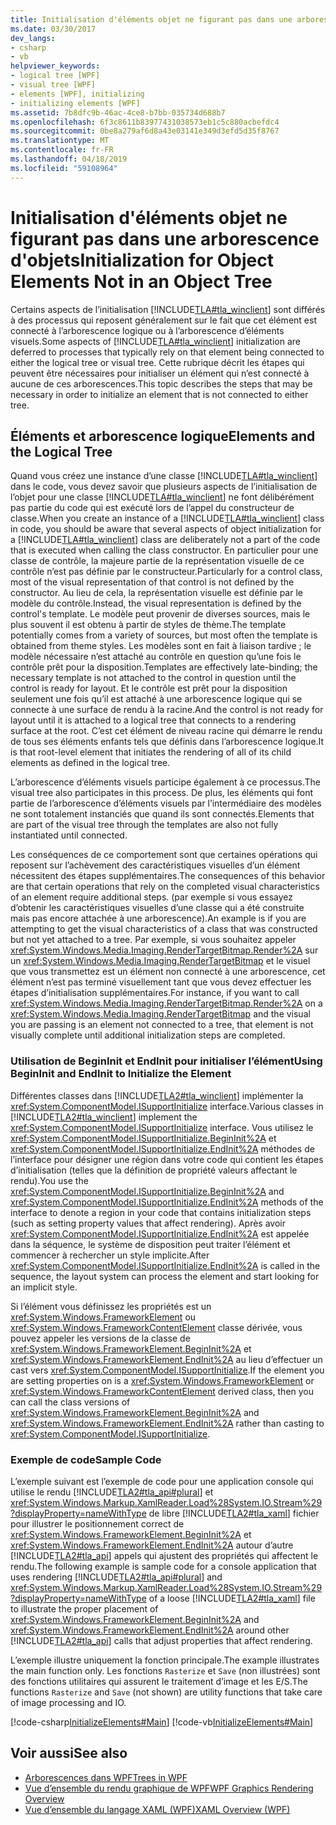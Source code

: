 ```yaml
---
title: Initialisation d'éléments objet ne figurant pas dans une arborescence d'objets
ms.date: 03/30/2017
dev_langs:
- csharp
- vb
helpviewer_keywords:
- logical tree [WPF]
- visual tree [WPF]
- elements [WPF], initializing
- initializing elements [WPF]
ms.assetid: 7b8dfc9b-46ac-4ce8-b7bb-035734d688b7
ms.openlocfilehash: 6f3c8611b83977431038573eb1c5c880acbefdc4
ms.sourcegitcommit: 0be8a279af6d8a43e03141e349d3efd5d35f8767
ms.translationtype: MT
ms.contentlocale: fr-FR
ms.lasthandoff: 04/18/2019
ms.locfileid: "59108964"
---
```

# <a name="initialization-for-object-elements-not-in-an-object-tree"></a><span data-ttu-id="fb620-102">Initialisation d'éléments objet ne figurant pas dans une arborescence d'objets</span><span class="sxs-lookup"><span data-stu-id="fb620-102">Initialization for Object Elements Not in an Object Tree</span></span>
<span data-ttu-id="fb620-103">Certains aspects de l’initialisation [!INCLUDE[TLA#tla_winclient](../../../../includes/tlasharptla-winclient-md.md)] sont différés à des processus qui reposent généralement sur le fait que cet élément est connecté à l’arborescence logique ou à l’arborescence d’éléments visuels.</span><span class="sxs-lookup"><span data-stu-id="fb620-103">Some aspects of [!INCLUDE[TLA#tla_winclient](../../../../includes/tlasharptla-winclient-md.md)] initialization are deferred to processes that typically rely on that element being connected to either the logical tree or visual tree.</span></span> <span data-ttu-id="fb620-104">Cette rubrique décrit les étapes qui peuvent être nécessaires pour initialiser un élément qui n’est connecté à aucune de ces arborescences.</span><span class="sxs-lookup"><span data-stu-id="fb620-104">This topic describes the steps that may be necessary in order to initialize an element that is not connected to either tree.</span></span>  

## <a name="elements-and-the-logical-tree"></a><span data-ttu-id="fb620-105">Éléments et arborescence logique</span><span class="sxs-lookup"><span data-stu-id="fb620-105">Elements and the Logical Tree</span></span>  
 <span data-ttu-id="fb620-106">Quand vous créez une instance d’une classe [!INCLUDE[TLA#tla_winclient](../../../../includes/tlasharptla-winclient-md.md)] dans le code, vous devez savoir que plusieurs aspects de l’initialisation de l’objet pour une classe [!INCLUDE[TLA#tla_winclient](../../../../includes/tlasharptla-winclient-md.md)] ne font délibérément pas partie du code qui est exécuté lors de l’appel du constructeur de classe.</span><span class="sxs-lookup"><span data-stu-id="fb620-106">When you create an instance of a [!INCLUDE[TLA#tla_winclient](../../../../includes/tlasharptla-winclient-md.md)] class in code, you should be aware that several aspects of object initialization for a [!INCLUDE[TLA#tla_winclient](../../../../includes/tlasharptla-winclient-md.md)] class are deliberately not a part of the code that is executed when calling the class constructor.</span></span> <span data-ttu-id="fb620-107">En particulier pour une classe de contrôle, la majeure partie de la représentation visuelle de ce contrôle n’est pas définie par le constructeur.</span><span class="sxs-lookup"><span data-stu-id="fb620-107">Particularly for a control class, most of the visual representation of that control is not defined by the constructor.</span></span> <span data-ttu-id="fb620-108">Au lieu de cela, la représentation visuelle est définie par le modèle du contrôle.</span><span class="sxs-lookup"><span data-stu-id="fb620-108">Instead, the visual representation is defined by the control's template.</span></span> <span data-ttu-id="fb620-109">Le modèle peut provenir de diverses sources, mais le plus souvent il est obtenu à partir de styles de thème.</span><span class="sxs-lookup"><span data-stu-id="fb620-109">The template potentially comes from a variety of sources, but most often the template is obtained from theme styles.</span></span> <span data-ttu-id="fb620-110">Les modèles sont en fait à liaison tardive ; le modèle nécessaire n’est attaché au contrôle en question qu’une fois le contrôle prêt pour la disposition.</span><span class="sxs-lookup"><span data-stu-id="fb620-110">Templates are effectively late-binding; the necessary template is not attached to the control in question until the control is ready for layout.</span></span> <span data-ttu-id="fb620-111">Et le contrôle est prêt pour la disposition seulement une fois qu’il est attaché à une arborescence logique qui se connecte à une surface de rendu à la racine.</span><span class="sxs-lookup"><span data-stu-id="fb620-111">And the control is not ready for layout until it is attached to a logical tree that connects to a rendering surface at the root.</span></span> <span data-ttu-id="fb620-112">C’est cet élément de niveau racine qui démarre le rendu de tous ses éléments enfants tels que définis dans l’arborescence logique.</span><span class="sxs-lookup"><span data-stu-id="fb620-112">It is that root-level element that initiates the rendering of all of its child elements as defined in the logical tree.</span></span>  
  
 <span data-ttu-id="fb620-113">L’arborescence d’éléments visuels participe également à ce processus.</span><span class="sxs-lookup"><span data-stu-id="fb620-113">The visual tree also participates in this process.</span></span> <span data-ttu-id="fb620-114">De plus, les éléments qui font partie de l’arborescence d’éléments visuels par l’intermédiaire des modèles ne sont totalement instanciés que quand ils sont connectés.</span><span class="sxs-lookup"><span data-stu-id="fb620-114">Elements that are part of the visual tree through the templates are also not fully instantiated until connected.</span></span>  
  
 <span data-ttu-id="fb620-115">Les conséquences de ce comportement sont que certaines opérations qui reposent sur l’achèvement des caractéristiques visuelles d’un élément nécessitent des étapes supplémentaires.</span><span class="sxs-lookup"><span data-stu-id="fb620-115">The consequences of this behavior are that certain operations that rely on the completed visual characteristics of an element require additional steps.</span></span> <span data-ttu-id="fb620-116">(par exemple si vous essayez d’obtenir les caractéristiques visuelles d’une classe qui a été construite mais pas encore attachée à une arborescence).</span><span class="sxs-lookup"><span data-stu-id="fb620-116">An example is if you are attempting to get the visual characteristics of a class that was constructed but not yet attached to a tree.</span></span> <span data-ttu-id="fb620-117">Par exemple, si vous souhaitez appeler <xref:System.Windows.Media.Imaging.RenderTargetBitmap.Render%2A> sur un <xref:System.Windows.Media.Imaging.RenderTargetBitmap> et le visuel que vous transmettez est un élément non connecté à une arborescence, cet élément n’est pas terminé visuellement tant que vous devez effectuer les étapes d’initialisation supplémentaires.</span><span class="sxs-lookup"><span data-stu-id="fb620-117">For instance, if you want to call <xref:System.Windows.Media.Imaging.RenderTargetBitmap.Render%2A> on a <xref:System.Windows.Media.Imaging.RenderTargetBitmap> and the visual you are passing is an element not connected to a tree, that element is not visually complete until additional initialization steps are completed.</span></span>  
  
### <a name="using-begininit-and-endinit-to-initialize-the-element"></a><span data-ttu-id="fb620-118">Utilisation de BeginInit et EndInit pour initialiser l’élément</span><span class="sxs-lookup"><span data-stu-id="fb620-118">Using BeginInit and EndInit to Initialize the Element</span></span>  
 <span data-ttu-id="fb620-119">Différentes classes dans [!INCLUDE[TLA2#tla_winclient](../../../../includes/tla2sharptla-winclient-md.md)] implémenter la <xref:System.ComponentModel.ISupportInitialize> interface.</span><span class="sxs-lookup"><span data-stu-id="fb620-119">Various classes in [!INCLUDE[TLA2#tla_winclient](../../../../includes/tla2sharptla-winclient-md.md)] implement the <xref:System.ComponentModel.ISupportInitialize> interface.</span></span> <span data-ttu-id="fb620-120">Vous utilisez le <xref:System.ComponentModel.ISupportInitialize.BeginInit%2A> et <xref:System.ComponentModel.ISupportInitialize.EndInit%2A> méthodes de l’interface pour désigner une région dans votre code qui contient les étapes d’initialisation (telles que la définition de propriété valeurs affectant le rendu).</span><span class="sxs-lookup"><span data-stu-id="fb620-120">You use the <xref:System.ComponentModel.ISupportInitialize.BeginInit%2A> and <xref:System.ComponentModel.ISupportInitialize.EndInit%2A> methods of the interface to denote a region in your code that contains initialization steps (such as setting property values that affect rendering).</span></span> <span data-ttu-id="fb620-121">Après avoir <xref:System.ComponentModel.ISupportInitialize.EndInit%2A> est appelée dans la séquence, le système de disposition peut traiter l’élément et commencer à rechercher un style implicite.</span><span class="sxs-lookup"><span data-stu-id="fb620-121">After <xref:System.ComponentModel.ISupportInitialize.EndInit%2A> is called in the sequence, the layout system can process the element and start looking for an implicit style.</span></span>  
  
 <span data-ttu-id="fb620-122">Si l’élément vous définissez les propriétés est un <xref:System.Windows.FrameworkElement> ou <xref:System.Windows.FrameworkContentElement> classe dérivée, vous pouvez appeler les versions de la classe de <xref:System.Windows.FrameworkElement.BeginInit%2A> et <xref:System.Windows.FrameworkElement.EndInit%2A> au lieu d’effectuer un cast vers <xref:System.ComponentModel.ISupportInitialize>.</span><span class="sxs-lookup"><span data-stu-id="fb620-122">If the element you are setting properties on is a <xref:System.Windows.FrameworkElement> or <xref:System.Windows.FrameworkContentElement> derived class, then you can call the class versions of <xref:System.Windows.FrameworkElement.BeginInit%2A> and <xref:System.Windows.FrameworkElement.EndInit%2A> rather than casting to <xref:System.ComponentModel.ISupportInitialize>.</span></span>  
  
### <a name="sample-code"></a><span data-ttu-id="fb620-123">Exemple de code</span><span class="sxs-lookup"><span data-stu-id="fb620-123">Sample Code</span></span>  
 <span data-ttu-id="fb620-124">L’exemple suivant est l’exemple de code pour une application console qui utilise le rendu [!INCLUDE[TLA2#tla_api#plural](../../../../includes/tla2sharptla-apisharpplural-md.md)] et <xref:System.Windows.Markup.XamlReader.Load%28System.IO.Stream%29?displayProperty=nameWithType> de libre [!INCLUDE[TLA2#tla_xaml](../../../../includes/tla2sharptla-xaml-md.md)] fichier pour illustrer le positionnement correct de <xref:System.Windows.FrameworkElement.BeginInit%2A> et <xref:System.Windows.FrameworkElement.EndInit%2A> autour d’autre [!INCLUDE[TLA2#tla_api](../../../../includes/tla2sharptla-api-md.md)] appels qui ajustent des propriétés qui affectent le rendu.</span><span class="sxs-lookup"><span data-stu-id="fb620-124">The following example is sample code for a console application that uses rendering [!INCLUDE[TLA2#tla_api#plural](../../../../includes/tla2sharptla-apisharpplural-md.md)] and <xref:System.Windows.Markup.XamlReader.Load%28System.IO.Stream%29?displayProperty=nameWithType> of a loose [!INCLUDE[TLA2#tla_xaml](../../../../includes/tla2sharptla-xaml-md.md)] file to illustrate the proper placement of <xref:System.Windows.FrameworkElement.BeginInit%2A> and <xref:System.Windows.FrameworkElement.EndInit%2A> around other [!INCLUDE[TLA2#tla_api](../../../../includes/tla2sharptla-api-md.md)] calls that adjust properties that affect rendering.</span></span>  
  
 <span data-ttu-id="fb620-125">L’exemple illustre uniquement la fonction principale.</span><span class="sxs-lookup"><span data-stu-id="fb620-125">The example illustrates the main function only.</span></span> <span data-ttu-id="fb620-126">Les fonctions `Rasterize` et `Save` (non illustrées) sont des fonctions utilitaires qui assurent le traitement d’image et les E/S.</span><span class="sxs-lookup"><span data-stu-id="fb620-126">The functions `Rasterize` and `Save` (not shown) are utility functions that take care of image processing and IO.</span></span>  
  
 [!code-csharp[InitializeElements#Main](~/samples/snippets/csharp/VS_Snippets_Wpf/InitializeElements/CSharp/initializeelements.cs#main)]
 [!code-vb[InitializeElements#Main](~/samples/snippets/visualbasic/VS_Snippets_Wpf/InitializeElements/VisualBasic/initializeelements.vb#main)]  
  
## <a name="see-also"></a><span data-ttu-id="fb620-127">Voir aussi</span><span class="sxs-lookup"><span data-stu-id="fb620-127">See also</span></span>

- [<span data-ttu-id="fb620-128">Arborescences dans WPF</span><span class="sxs-lookup"><span data-stu-id="fb620-128">Trees in WPF</span></span>](trees-in-wpf.md)
- [<span data-ttu-id="fb620-129">Vue d’ensemble du rendu graphique de WPF</span><span class="sxs-lookup"><span data-stu-id="fb620-129">WPF Graphics Rendering Overview</span></span>](../graphics-multimedia/wpf-graphics-rendering-overview.md)
- [<span data-ttu-id="fb620-130">Vue d’ensemble du langage XAML (WPF)</span><span class="sxs-lookup"><span data-stu-id="fb620-130">XAML Overview (WPF)</span></span>](xaml-overview-wpf.md)
